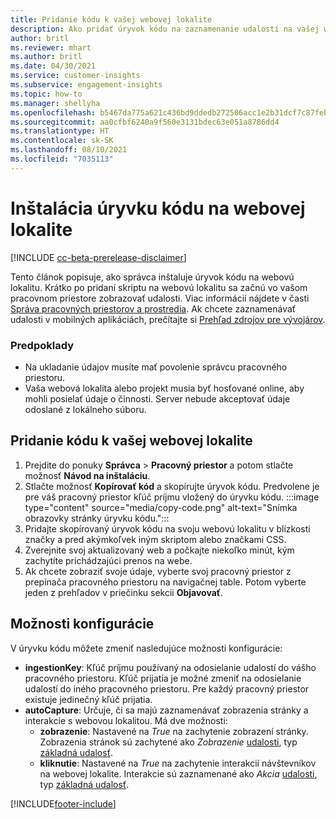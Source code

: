 ```yaml
---
title: Pridanie kódu k vašej webovej lokalite
description: Ako pridať úryvok kódu na zaznamenanie udalostí na vašej webovej lokalite.
author: britl
ms.reviewer: mhart
ms.author: britl
ms.date: 04/30/2021
ms.service: customer-insights
ms.subservice: engagement-insights
ms.topic: how-to
ms.manager: shellyha
ms.openlocfilehash: b5467da775a621c436bd9ddedb272506acc1e2b31dcf7c87feb5dd11e2daae2b
ms.sourcegitcommit: aa0cfbf6240a9f560e3131bdec63e051a8786dd4
ms.translationtype: HT
ms.contentlocale: sk-SK
ms.lasthandoff: 08/10/2021
ms.locfileid: "7035113"
---
```

# <a name="install-the-code-snippet-on-a-website"></a>Inštalácia úryvku kódu na webovej lokalite

[!INCLUDE [cc-beta-prerelease-disclaimer](includes/cc-beta-prerelease-disclaimer.md)]

Tento článok popisuje, ako správca inštaluje úryvok kódu na webovú lokalitu. Krátko po pridaní skriptu na webovú lokalitu sa začnú vo vašom pracovnom priestore zobrazovať udalosti. Viac informácií nájdete v časti [Správa pracovných priestorov a prostredia](manage-environments-workspaces.md). Ak chcete zaznamenávať udalosti v mobilných aplikáciách, prečítajte si [Prehľad zdrojov pre vývojárov](developer-resources.md).


### <a name="prerequisites"></a>Predpoklady

* Na ukladanie údajov musíte mať povolenie správcu pracovného priestoru.
* Vaša webová lokalita alebo projekt musia byť hosťované online, aby mohli posielať údaje o činnosti. Server nebude akceptovať údaje odoslané z lokálneho súboru.


## <a name="add-code-to-your-website"></a>Pridanie kódu k vašej webovej lokalite
1.  Prejdite do ponuky **Správca** > **Pracovný priestor** a potom stlačte možnosť **Návod na inštaláciu**.
1. Stlačte možnosť **Kopírovať kód** a skopírujte úryvok kódu. Predvolene je pre váš pracovný priestor kľúč príjmu vložený do úryvku kódu.
:::image type="content" source="media/copy-code.png" alt-text="Snímka obrazovky stránky úryvku kódu.":::
3. Pridajte skopírovaný úryvok kódu na svoju webovú lokalitu v blízkosti <head> značky a pred akýmkoľvek iným skriptom alebo značkami CSS.
4.  Zverejnite svoj aktualizovaný web a počkajte niekoľko minút, kým zachytíte prichádzajúci prenos na webe.
5.  Ak chcete zobraziť svoje údaje, vyberte svoj pracovný priestor z prepínača pracovného priestoru na navigačnej table. Potom vyberte jeden z prehľadov v priečinku sekcii **Objavovať**.

## <a name="configuration-options"></a>Možnosti konfigurácie

V úryvku kódu môžete zmeniť nasledujúce možnosti konfigurácie:

- **ingestionKey**: Kľúč príjmu používaný na odosielanie udalostí do vášho pracovného priestoru. Kľúč prijatia je možné zmeniť na odosielanie udalostí do iného pracovného priestoru. Pre každý pracovný priestor existuje jedinečný kľúč prijatia. 
- **autoCapture**: Určuje, či sa majú zaznamenávať zobrazenia stránky a interakcie s webovou lokalitou. Má dve možnosti:
    - **zobrazenie**: Nastavené na *True* na zachytenie zobrazení stránky. Zobrazenia stránok sú zachytené ako *Zobrazenie* [udalosti](glossary.md#event), typ [základná udalosť](glossary.md#base-event).
    - **kliknutie**: Nastavené na *True* na zachytenie interakcií návštevníkov na webovej lokalite. Interakcie sú zaznamenané ako *Akcia* [udalosti](glossary.md#event), typ [základná udalosť](glossary.md#base-event).

[!INCLUDE[footer-include](../includes/footer-banner.md)]
